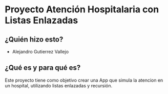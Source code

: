 # Proyecto Atención Hospitalaria con Listas Enlazadas


## ¿Quién hizo esto?

- Alejandro Gutierrez Vallejo

## ¿Qué es y para qué es?

Este proyecto tiene como objetivo crear una App que simula la atencion en un hospital, utilizando listas enlazadas y recursión.
